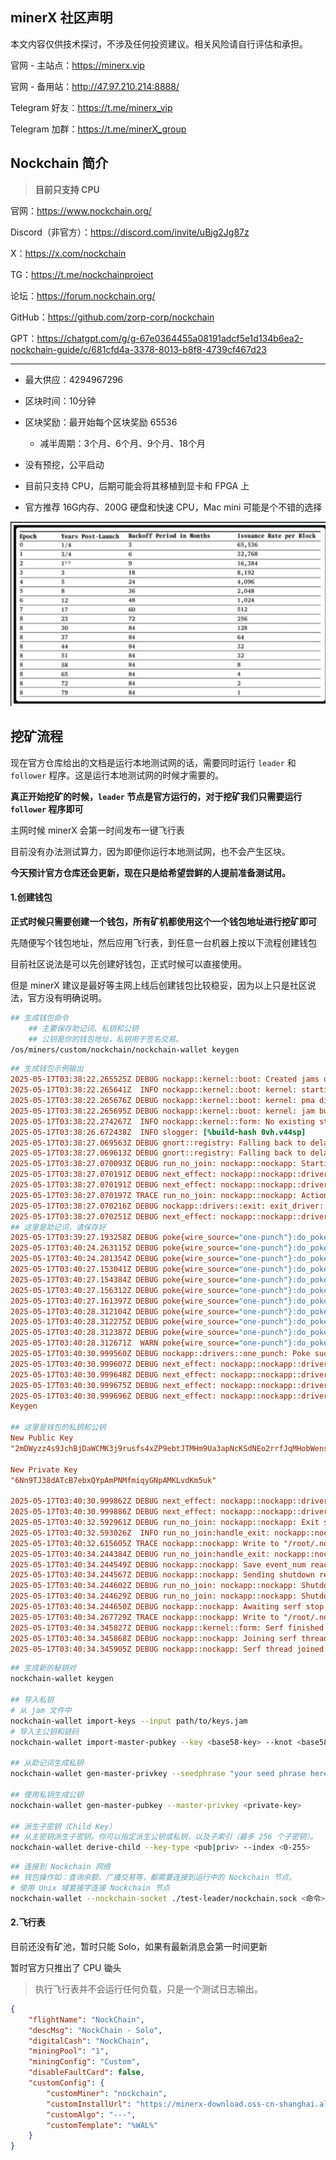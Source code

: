 ## minerX 社区声明

本文内容仅供技术探讨，不涉及任何投资建议。相关风险请自行评估和承担。

官网 - 主站点：https://minerx.vip

官网 - 备用站：http://47.97.210.214:8888/

Telegram 好友：https://t.me/minerx_vip

Telegram 加群：https://t.me/minerX_group





## Nockchain 简介

> **目前只支持 CPU**



官网：https://www.nockchain.org/

Discord（非官方）：https://discord.com/invite/uBjg2Jg87z

X：https://x.com/nockchain

TG：https://t.me/nockchainproject

论坛：https://forum.nockchain.org/

GitHub：https://github.com/zorp-corp/nockchain

GPT：https://chatgpt.com/g/g-67e0364455a08191adcf5e1d134b6ea2-nockchain-guide/c/681cfd4a-3378-8013-b8f8-4739cf467d23



---




- 最大供应：4294967296
- 区块时间：10分钟
- 区块奖励：最开始每个区块奖励 65536
  - 减半周期：3个月、6个月、9个月、18个月


- 没有预挖，公平启动
- 目前只支持 CPU，后期可能会将其移植到显卡和 FPGA 上
- 官方推荐 16G内存、200G 硬盘和快速 CPU，Mac mini 可能是个不错的选择



![image-20250517131629102](images/image-20250517131629102.png)



## 挖矿流程

现在官方仓库给出的文档是运行本地测试网的话，需要同时运行 `leader` 和 `follower` 程序。这是运行本地测试网的时候才需要的。

**真正开始挖矿的时候，`leader` 节点是官方运行的，对于挖矿我们只需要运行  `follower` 程序即可**

主网时候 minerX 会第一时间发布一键飞行表

目前没有办法测试算力，因为即便你运行本地测试网，也不会产生区块。

**今天预计官方仓库还会更新，现在只是给希望尝鲜的人提前准备测试用。**



#### 1.创建钱包

**正式时候只需要创建一个钱包，所有矿机都使用这个一个钱包地址进行挖矿即可**

先随便写个钱包地址，然后应用飞行表，到任意一台机器上按以下流程创建钱包

目前社区说法是可以先创建好钱包，正式时候可以直接使用。

但是 minerX 建议是最好等主网上线后创建钱包比较稳妥，因为以上只是社区说法，官方没有明确说明。

```sh
## 生成钱包命令
	## 主要保存助记词、私钥和公钥
	## 公钥是你的钱包地址，私钥用于签名交易。
/os/miners/custom/nockchain/nockchain-wallet keygen
```



```ini
## 生成钱包示例输出
2025-05-17T03:38:22.265525Z DEBUG nockapp::kernel::boot: Created jams directory: "/root/.nockapp/wallet/wallet/checkpoints"
2025-05-17T03:38:22.265641Z  INFO nockapp::kernel::boot: kernel: starting
2025-05-17T03:38:22.265676Z DEBUG nockapp::kernel::boot: kernel: pma directory: "/root/.nockapp/wallet/wallet/pma"
2025-05-17T03:38:22.265695Z DEBUG nockapp::kernel::boot: kernel: jam buffer paths: "/root/.nockapp/wallet/wallet/checkpoints/0.chkjam", "/root/.nockapp/wallet/wallet/checkpoints/1.chkjam"
2025-05-17T03:38:22.274267Z  INFO nockapp::kernel::form: No existing state found - initializing fresh state
2025-05-17T03:38:26.672438Z  INFO slogger: [%build-hash 0vh.v44sp]
2025-05-17T03:38:27.069563Z DEBUG gnort::registry: Falling back to delay time default, GNORT_DELAY_MILLIS wasn't specified and delay wasn't set in the code.
2025-05-17T03:38:27.069613Z DEBUG gnort::registry: Falling back to delay time default, GNORT_OBSERVATION_PERIOD_MILLIS wasn't specified and delay wasn't set in the code.
2025-05-17T03:38:27.070093Z DEBUG run_no_join: nockapp::nockapp: Starting nockapp run
2025-05-17T03:38:27.070191Z DEBUG next_effect: nockapp::nockapp::driver: Waiting for recv on next effect
2025-05-17T03:38:27.070191Z DEBUG next_effect: nockapp::nockapp::driver: Waiting for recv on next effect
2025-05-17T03:38:27.070197Z TRACE run_no_join: nockapp::nockapp: Action channel received
2025-05-17T03:38:27.070216Z DEBUG nockapp::drivers::exit: exit_driver: waiting for effect
2025-05-17T03:38:27.070251Z DEBUG next_effect: nockapp::nockapp::driver: Waiting for recv on next effect
## 这里是助记词，请保存好
2025-05-17T03:39:27.193258Z DEBUG poke{wire_source="one-punch"}:do_poke:slam:interpret: slogger: wallet: memo: earth scene tragic crater unveil frequent disagree fashion sauce whale judge plunge kite ketchup gift target success choose test million always purity magic cotton
2025-05-17T03:40:24.263115Z DEBUG poke{wire_source="one-punch"}:do_poke:slam:interpret: slogger: wallet: adding key at /keys/~~2m~44.~57.yzz4s9~4a.ch~42.j~44.a~57.~43.~4d.~4b.3j9rusfs4x~5a.~50.9ebt~4a.~54.~4d.~48.m9~55.a3ap~4e.c~4b.~53.d~4e.~45.o2rrf~4a.q~4d.~48.ob~57.ensh9~50.w~44.p~43.bwcx6yvne~51.8~48.~42.gtc49vc~50.j~53.c~58.~48.~44.oe~46.12~51.5u~4d.e~52.7hgkx~48.~43.~42.~42.~44.~4e.f~57.vt~4c.g/pub/m
2025-05-17T03:40:24.281354Z DEBUG poke{wire_source="one-punch"}:do_poke:slam:interpret: slogger: wallet: adding key at /keys/~~2m~44.~57.yzz4s9~4a.ch~42.j~44.a~57.~43.~4d.~4b.3j9rusfs4x~5a.~50.9ebt~4a.~54.~4d.~48.m9~55.a3ap~4e.c~4b.~53.d~4e.~45.o2rrf~4a.q~4d.~48.ob~57.ensh9~50.w~44.p~43.bwcx6yvne~51.8~48.~42.gtc49vc~50.j~53.c~58.~48.~44.oe~46.12~51.5u~4d.e~52.7hgkx~48.~43.~42.~42.~44.~4e.f~57.vt~4c.g/prv/m
2025-05-17T03:40:27.153041Z DEBUG poke{wire_source="one-punch"}:do_poke:slam:interpret: slogger: wallet: keygen: private key: base58 "6Nn9TJ38dATcB7ebxQYpAmPNMfmiqyGNpAMKLvdKm5uk"
2025-05-17T03:40:27.154384Z DEBUG poke{wire_source="one-punch"}:do_poke:slam:interpret: slogger: wallet: keygen: new private key 36.126.153.152.745.729.684.775.830.184.627.094.870.611.724.990.660.303.237.958.805.565.907.745.582.531
2025-05-17T03:40:27.156312Z DEBUG poke{wire_source="one-punch"}:do_poke:slam:interpret: slogger: wallet: keygen: public key: base58 "2mDWyzz4s9JchBjDaWCMK3j9rusfs4xZP9ebtJTMHm9Ua3apNcKSdNEo2rrfJqMHobWensh9PwDpCbwcx6yvneQ8HBgtc49vcPjScXHDoeF12Q5uMeR7hgkxHCBBDNfWvtLg"
2025-05-17T03:40:27.161397Z DEBUG poke{wire_source="one-punch"}:do_poke:slam:interpret: slogger: wallet: keygen: new public key 0x1.28ba.b7cf.4c7d.e6c2.94da.6256.bd5b.ca49.6413.e743.8fc9.cba5.81f4.1a2b.20de.fde4.68c5.eee2.1231.d1db.a734.024a.fae3.b09f.e816.2122.3c9c.c495.c0ff.50ef.e372.8a15.f15b.dff0.f5ab.1d94.c84e.0c85.5d6d.6192.2842.26c6.2084.1a09.bdaf.1b02.685c.c8b9
2025-05-17T03:40:28.312104Z DEBUG poke{wire_source="one-punch"}:do_poke:slam:interpret: slogger: wallet: no pending commands to execute
2025-05-17T03:40:28.312275Z DEBUG poke{wire_source="one-punch"}:do_poke:slam:interpret: slogger: wallet: cause: %keygen
2025-05-17T03:40:28.312387Z DEBUG poke{wire_source="one-punch"}:do_poke:slam:interpret: slogger: wallet: wire: [~.one-punch 1 /]
2025-05-17T03:40:28.312671Z  WARN poke{wire_source="one-punch"}:do_poke:slam:interpret: slogger: WARN: !! debug printing may expose sensitive information !!
2025-05-17T03:40:30.999560Z DEBUG nockapp::drivers::one_punch: Poke successful
2025-05-17T03:40:30.999607Z DEBUG next_effect: nockapp::nockapp::driver: Waiting for recv on next effect
2025-05-17T03:40:30.999648Z DEBUG next_effect: nockapp::nockapp::driver: Waiting for recv on next effect
2025-05-17T03:40:30.999675Z DEBUG next_effect: nockapp::nockapp::driver: Waiting for recv on next effect
2025-05-17T03:40:30.999696Z DEBUG next_effect: nockapp::nockapp::driver: Waiting for recv on next effect
Keygen

## 这里是钱包的私钥和公钥
New Public Key
"2mDWyzz4s9JchBjDaWCMK3j9rusfs4xZP9ebtJTMHm9Ua3apNcKSdNEo2rrfJqMHobWensh9PwDpCbwcx6yvneQ8HBgtc49vcPjScXHDoeF12Q5uMeR7hgkxHCBBDNfWvtLg"

New Private Key
"6Nn9TJ38dATcB7ebxQYpAmPNMfmiqyGNpAMKLvdKm5uk"

2025-05-17T03:40:30.999862Z DEBUG next_effect: nockapp::nockapp::driver: Waiting for recv on next effect
2025-05-17T03:40:30.999886Z DEBUG next_effect: nockapp::nockapp::driver: Waiting for recv on next effect
2025-05-17T03:40:32.592961Z DEBUG run_no_join: nockapp::nockapp: Exit signal received
2025-05-17T03:40:32.593026Z  INFO run_no_join:handle_exit: nockapp::nockapp: Exit signal received with code 0, forcing immediate save
2025-05-17T03:40:32.615605Z TRACE nockapp::nockapp: Write to "/root/.nockapp/wallet/wallet/checkpoints/0.chkjam" successful, checksum: 8976f4ecab0ff6aab99999b9ddadb28fb380a159d4f681191969e51e10eaa2da, event: 1
2025-05-17T03:40:34.244384Z DEBUG run_no_join:handle_exit: nockapp::nockapp: Exit request received, waiting for save checkpoint with event_num 1 (code 0)
2025-05-17T03:40:34.244549Z DEBUG nockapp::nockapp: Save event_num reached, finishing with code 0
2025-05-17T03:40:34.244567Z DEBUG nockapp::nockapp: Sending shutdown result
2025-05-17T03:40:34.244602Z DEBUG run_no_join: nockapp::nockapp: Shutdown channel received
2025-05-17T03:40:34.244629Z DEBUG run_no_join: nockapp::nockapp: Shutdown triggered, exiting
2025-05-17T03:40:34.244650Z DEBUG nockapp::nockapp: Awaiting serf stop
2025-05-17T03:40:34.267729Z TRACE nockapp::nockapp: Write to "/root/.nockapp/wallet/wallet/checkpoints/1.chkjam" successful, checksum: 8976f4ecab0ff6aab99999b9ddadb28fb380a159d4f681191969e51e10eaa2da, event: 1
2025-05-17T03:40:34.345827Z DEBUG nockapp::kernel::form: Serf finished
2025-05-17T03:40:34.345868Z DEBUG nockapp::nockapp: Joining serf thread
2025-05-17T03:40:34.345905Z DEBUG nockapp::nockapp: Serf thread joined
```



```sh
## 生成新的秘钥对
nockchain-wallet keygen

## 导入私钥
# 从 jam 文件中
nockchain-wallet import-keys --input path/to/keys.jam
# 导入主公钥和链码
nockchain-wallet import-master-pubkey --key <base58-key> --knot <base58-chain-code>

## 从助记词生成私钥
nockchain-wallet gen-master-privkey --seedphrase "your seed phrase here"

## 使用私钥生成公钥
nockchain-wallet gen-master-pubkey --master-privkey <private-key>

## 派生子密钥（Child Key）
## 从主密钥派生子密钥。你可以指定派生公钥或私钥，以及子索引（最多 256 个子密钥）。
nockchain-wallet derive-child --key-type <pub|priv> --index <0-255>
```



```sh
## 连接到 Nockchain 网络
## 钱包操作如：查询余额、广播交易等，都需要连接到运行中的 Nockchain 节点。
# 使用 Unix 域套接字连接 Nockchain 节点
nockchain-wallet --nockchain-socket ./test-leader/nockchain.sock <命令>
```



#### 2.飞行表

目前还没有矿池，暂时只能 Solo，如果有最新消息会第一时间更新

暂时官方只推出了 CPU 锄头

> 执行飞行表并不会运行任何负载，只是一个测试日志输出。

```json
{
    "flightName": "NockChain",
    "descMsg": "NockChain - Solo",
    "digitalCash": "NockChain",
    "miningPool": "1",
    "miningConfig": "Custom",
    "disableFaultCard": false,
    "customConfig": {
        "customMiner": "nockchain",
        "customInstallUrl": "https://minerx-download.oss-cn-shanghai.aliyuncs.com/20250521_nockchain/nockchain-20250521.1.tar.gz",
        "customAlgo": "---",
        "customTemplate": "%WAL%"
    }
}
```



